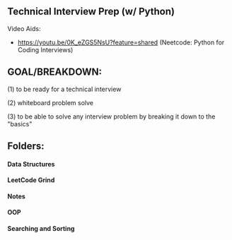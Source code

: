 ## Technical Interview Prep (w/ Python)

Video Aids:

- https://youtu.be/0K_eZGS5NsU?feature=shared (Neetcode: Python for Coding Interviews)

## GOAL/BREAKDOWN:
(1) to be ready for a technical interview

(2) whiteboard problem solve

(3) to be able to solve any interview problem by breaking it down to the "basics"

## Folders: 
#### Data Structures
#### LeetCode Grind
#### Notes
#### OOP
#### Searching and Sorting